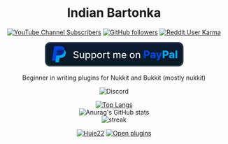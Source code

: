 <div align="center">

# Indian Bartonka

[![YouTube Channel Subscribers](https://img.shields.io/youtube/channel/subscribers/UCWB4EYTRnkjZy6FEH47v_Sg?style=social)](https://youtube.com/@IndianBartonka)
[![GitHub followers](https://img.shields.io/github/followers/IndianBartonka?style=social)](https://github.com/IndianBartonka?tab=followers)
[![Reddit User Karma](https://img.shields.io/reddit/user-karma/combined/Indian_PL?style=social)](https://www.reddit.com/user/Indian_PL/)
</br>

[![PayPal](https://github.com/intergrav/devins-badges/blob/v2/assets/compact/donate/paypal-singular_vector.svg)](https://paypal.me/IndianPL)



Beginner in writing plugins for Nukkit and Bukkit (mostly nukkit)
</br> 



![Discord](https://discord.c99.nl/widget/theme-4/608063215854682133.png) </br>



[![Top Langs](https://github-readme-stats.vercel.app/api/top-langs/?username=indianbartonka&langs_count=8&theme=radical)](https://github.com/anuraghazra/github-readme-stats)</br>
![Anurag's GitHub stats](https://github-readme-stats.vercel.app/api?username=indianbartonka&show_icons=true&theme=radical)</br>
![streak](https://github-readme-streak-stats.herokuapp.com/?user=indianbartonka&theme=radical)

[![Huje22](https://discordapp.com/api/guilds/863164502031597568/widget.png?style=banner2)](https://discord.com/invite/56h83WPKdK) [![Open plugins](https://discordapp.com/api/guilds/1071413512414449666/widget.png?style=banner2)](https://discord.com/invite/aXDs6qtDCV) </br>


</div>
